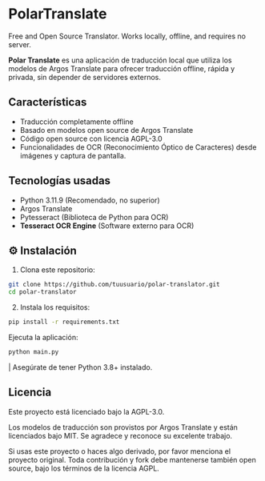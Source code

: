 # PolarTranslate
Free and Open Source Translator. Works locally, offline, and requires no server.


**Polar Translate** es una aplicación de traducción local que utiliza los modelos de Argos Translate para ofrecer traducción offline, rápida y privada, sin depender de servidores externos.

## Características

- Traducción completamente offline
- Basado en modelos open source de Argos Translate
- Código open source con licencia AGPL-3.0
- Funcionalidades de OCR (Reconocimiento Óptico de Caracteres) desde imágenes y captura de pantalla.

## Tecnologías usadas

- Python 3.11.9 (Recomendado, no superior)
- Argos Translate
- Pytesseract (Biblioteca de Python para OCR)
- **Tesseract OCR Engine** (Software externo para OCR)

## ⚙️ Instalación

1. Clona este repositorio:

```bash
git clone https://github.com/tuusuario/polar-translator.git
cd polar-translator
```

2. Instala los requisitos:

```bash
pip install -r requirements.txt
```

Ejecuta la aplicación:

```bash
python main.py
```
|   Asegúrate de tener Python 3.8+ instalado.

## Licencia
Este proyecto está licenciado bajo la AGPL-3.0.

Los modelos de traducción son provistos por Argos Translate y están licenciados bajo MIT. Se agradece y reconoce su excelente trabajo.

Si usas este proyecto o haces algo derivado, por favor menciona el proyecto original. Toda contribución y fork debe mantenerse también open source, bajo los términos de la licencia AGPL.
